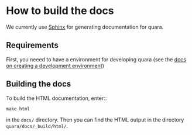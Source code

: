 # How to build the docs

We currently use [Sphinx](https://www.sphinx-doc.org/en/master/) for generating documentation for quara.

## Requirements

First, you neeed to have a environment for developing quara (see the [docs on creating a development environment](https://github.com/tknrsgym/quara#devlopment))

## Building the docs

To build the HTML documentation, enter::

    make html

in the ``docs/`` directory.
Then you can find the HTML output in the directory ``quara/docs/_build/html/``.
